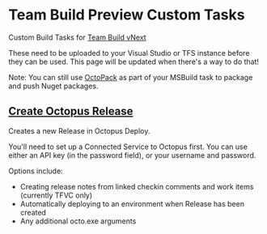 Team Build Preview Custom Tasks
===============================

Custom Build Tasks for [Team Build vNext](http://vsalmdocs.azurewebsites.net/library/vs/alm/build/overview)

These need to be uploaded to your Visual Studio or TFS instance before they can be used. This page will be updated when there's a way to do that!

Note: You can still use [OctoPack](http://docs.octopusdeploy.com/display/OD/Using+OctoPack) as part of your MSBuild task to package and push Nuget packages.

[Create Octopus Release](source/CustomBuildTasks/CreateOctopusRelease)
----------------------
Creates a new Release in Octopus Deploy.

You'll need to set up a Connected Service to Octopus first.
You can use either an API key (in the password field), or your username and password.

Options include:
* Creating release notes from linked checkin comments and work items (currently TFVC only)
* Automatically deploying to an environment when Release has been created
* Any additional octo.exe arguments